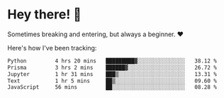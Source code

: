 # Hey there! 👋
Sometimes breaking and entering, but always a beginner. ❤️

Here's how I've been tracking:
<!--START_SECTION:waka-->

```txt
Python         4 hrs 20 mins   █████████▓░░░░░░░░░░░░░░░   38.12 %
Prisma         3 hrs 2 mins    ██████▓░░░░░░░░░░░░░░░░░░   26.72 %
Jupyter        1 hr 31 mins    ███▒░░░░░░░░░░░░░░░░░░░░░   13.31 %
Text           1 hr 5 mins     ██▒░░░░░░░░░░░░░░░░░░░░░░   09.60 %
JavaScript     56 mins         ██░░░░░░░░░░░░░░░░░░░░░░░   08.28 %
```

<!--END_SECTION:waka-->
